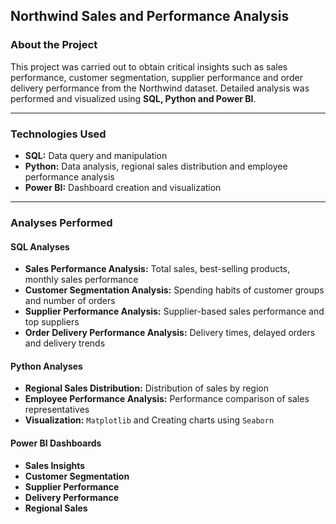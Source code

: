 ## Northwind Sales and Performance Analysis

### About the Project

This project was carried out to obtain critical insights such as sales performance, customer segmentation, supplier performance and order delivery performance from the Northwind dataset. Detailed analysis was performed and visualized using **SQL, Python and Power BI**.

---

### Technologies Used

- **SQL:** Data query and manipulation
- **Python:** Data analysis, regional sales distribution and employee performance analysis
- **Power BI:** Dashboard creation and visualization

---

### Analyses Performed

#### SQL Analyses

- **Sales Performance Analysis:** Total sales, best-selling products, monthly sales performance
- **Customer Segmentation Analysis:** Spending habits of customer groups and number of orders
- **Supplier Performance Analysis:** Supplier-based sales performance and top suppliers
- **Order Delivery Performance Analysis:** Delivery times, delayed orders and delivery trends

#### Python Analyses

- **Regional Sales Distribution:** Distribution of sales by region
- **Employee Performance Analysis:** Performance comparison of sales representatives
- **Visualization:** `Matplotlib` and Creating charts using `Seaborn`

#### Power BI Dashboards

- **Sales Insights** 
- **Customer Segmentation** 
- **Supplier Performance** 
- **Delivery Performance** 
- **Regional Sales** 
